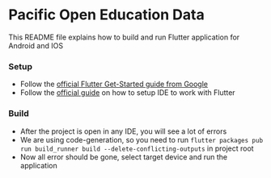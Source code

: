 # Pacific Open Education Data

This README file explains how to build and run Flutter application for Android and IOS

### Setup

  - Follow the [official Flutter Get-Started guide from Google]
  - Follow the [official guide] on how to setup IDE to work with Flutter
  
### Build

  - After the project is open in any IDE, you will see a lot of errors
  - We are using code-generation, so you need to run `flutter packages pub run build_runner build --delete-conflicting-outputs` in project root
  - Now all error should be gone, select target device and run the application


   [official Flutter Get-Started guide from Google]: <https://flutter.dev/docs/get-started/install>
   [official guide]: <https://flutter.dev/docs/get-started/editor?tab=vscode>

